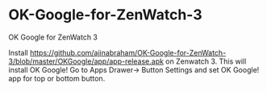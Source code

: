 # OK-Google-for-ZenWatch-3
OK Google for ZenWatch 3


Install https://github.com/ajinabraham/OK-Google-for-ZenWatch-3/blob/master/OKGoogle/app/app-release.apk on Zenwatch 3. 
This will install OK Google!
Go to Apps Drawer-> Button Settings and set OK Google! app for top or bottom button.
